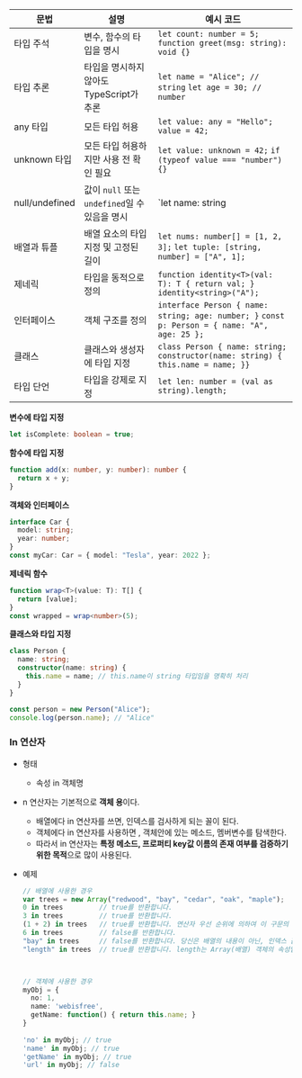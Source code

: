 | **문법**       | **설명**                                      | **예시 코드**                                                |
| -------------- | --------------------------------------------- | ------------------------------------------------------------ |
| 타입 주석      | 변수, 함수의 타입을 명시                      | `let count: number = 5;`   `function greet(msg: string): void {}` |
| 타입 추론      | 타입을 명시하지 않아도 TypeScript가 추론      | `let name = "Alice"; // string`   `let age = 30; // number`  |
| any 타입       | 모든 타입 허용                                | `let value: any = "Hello";`   `value = 42;`                  |
| unknown 타입   | 모든 타입 허용하지만 사용 전 확인 필요        | `let value: unknown = 42;`   `if (typeof value === "number") {}` |
| null/undefined | 값이 `null` 또는 `undefined`일 수 있음을 명시 | `let name: string | null`                                    |
| 배열과 튜플    | 배열 요소의 타입 지정 및 고정된 길이          | `let nums: number[] = [1, 2, 3];`   `let tuple: [string, number] = ["A", 1];` |
| 제네릭         | 타입을 동적으로 정의                          | `function identity<T>(val: T): T { return val; }`   `identity<string>("A");` |
| 인터페이스     | 객체 구조를 정의                              | `interface Person { name: string; age: number; }`   `const p: Person = { name: "A", age: 25 };` |
| 클래스         | 클래스와 생성자에 타입 지정                   | `class Person { name: string; constructor(name: string) { this.name = name; }}` |
| 타입 단언      | 타입을 강제로 지정                            | `let len: number = (val as string).length;`                  |


**변수에 타입 지정**

```typescript
let isComplete: boolean = true;
```

**함수에 타입 지정**

```typescript
function add(x: number, y: number): number {
  return x + y;
}
```

**객체와 인터페이스**

```typescript
interface Car {
  model: string;
  year: number;
}
const myCar: Car = { model: "Tesla", year: 2022 };
```

**제네릭 함수**

```typescript
function wrap<T>(value: T): T[] {
  return [value];
}
const wrapped = wrap<number>(5);
```

**클래스와 타입 지정**

```typescript
class Person {
  name: string;
  constructor(name: string) {
    this.name = name; // this.name이 string 타입임을 명확히 처리
  }
}

const person = new Person("Alice");
console.log(person.name); // "Alice"
```

### In 연산자

- 형태 

  - 속성 in 객체명

- n 연산자는 기본적으로 **객체 용**이다.

  - 배열에다 in 연산자를 쓰면, 인덱스를 검사하게 되는 꼴이 된다.
  - 객체에다 in 연산자를 사용하면 , 객체안에 있는 메소드, 멤버변수를 탐색한다. 
  - 따라서 in 연산자는 **특정 메소드, 프로퍼티 key값 이름의 존재 여부를 검증하기 위한 목적**으로 많이 사용된다.

- 예제

  ```typescript
  // 배열에 사용한 경우 
  var trees = new Array("redwood", "bay", "cedar", "oak", "maple");
  0 in trees         // true를 반환합니다.
  3 in trees         // true를 반환합니다.
  (1 + 2) in trees   // true를 반환합니다. 연산자 우선 순위에 의하여 이 구문의 괄호는 없어도 됩니다.
  6 in trees         // false를 반환합니다.
  "bay" in trees     // false를 반환합니다. 당신은 배열의 내용이 아닌, 인덱스 값을 명시하여야 합니다.
  "length" in trees  // true를 반환합니다. length는 Array(배열) 객체의 속성입니다.
  
  
  
  // 객체에 사용한 경우 
  myObj = {
    no: 1,
    name: 'webisfree',
    getName: function() { return this.name; }
  }
   
  'no' in myObj; // true
  'name' in myObj; // true
  'getName' in myObj; // true
  'url' in myObj; // false
  ```

### 
